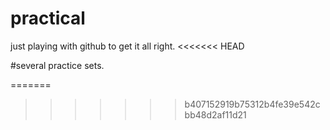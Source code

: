 # practical
just playing with github to get it all right.
<<<<<<< HEAD

#several practice sets.

=======
>>>>>>> b407152919b75312b4fe39e542cbb48d2af11d21
